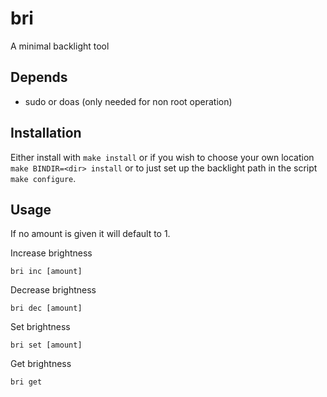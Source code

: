 # bri
A minimal backlight tool

## Depends

* sudo or doas (only needed for non root operation)

## Installation

Either install with `make install` or if you wish to choose your own location `make BINDIR=<dir> install` or to just set up the backlight path in the script `make configure`.

## Usage

If no amount is given it will default to 1.

Increase brightness
```
bri inc [amount]
```

Decrease brightness
```
bri dec [amount]
```

Set brightness
```
bri set [amount]
```

Get brightness
```
bri get
```
